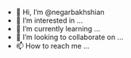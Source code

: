 - 👋 Hi, I’m @negarbakhshian
- 👀 I’m interested in ...
- 🌱 I’m currently learning ...
- 💞️ I’m looking to collaborate on ...
- 📫 How to reach me ...

<!---
negarbakhshian/negarbakhshian is a ✨ special ✨ repository because its `README.md` (this file) appears on your GitHub profile.
You can click the Preview link to take a look at your changes.
--->
